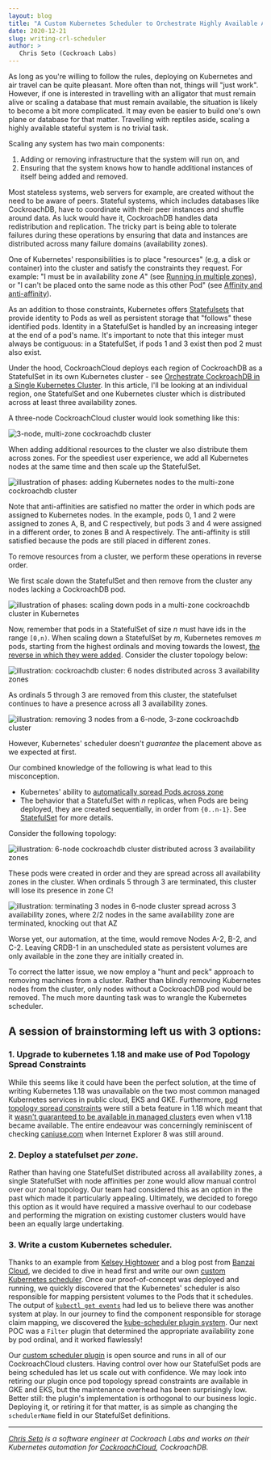 ```yaml
---
layout: blog
title: "A Custom Kubernetes Scheduler to Orchestrate Highly Available Applications"
date: 2020-12-21
slug: writing-crl-scheduler
author: >
   Chris Seto (Cockroach Labs)
---
```


As long as you're willing to follow the rules, deploying on Kubernetes and air travel can be quite pleasant. More often than not, things will "just work". However, if one is interested in travelling with an alligator that must remain alive or scaling a database that must remain available, the situation is likely to become a bit more complicated. It may even be easier to build one's own plane or database for that matter. Travelling with reptiles aside, scaling a highly available stateful system is no trivial task.

Scaling any system has two main components:
1. Adding or removing infrastructure that the system will run on, and
2. Ensuring that the system knows how to handle additional instances of itself being added and removed.

Most stateless systems, web servers for example, are created without the need to be aware of peers. Stateful systems, which includes databases like CockroachDB, have to coordinate with their peer instances and shuffle around data. As luck would have it, CockroachDB handles data redistribution and replication. The tricky part is being able to tolerate failures during these operations by ensuring that data and instances are distributed across many failure domains (availability zones).

One of Kubernetes' responsibilities is to place "resources" (e.g, a disk or container) into the cluster and satisfy the constraints they request. For example: "I must be in availability zone _A_" (see [Running in multiple zones](/docs/setup/best-practices/multiple-zones/#nodes-are-labeled)), or "I can't be placed onto the same node as this other Pod" (see [Affinity and anti-affinity](/docs/concepts/scheduling-eviction/assign-pod-node/#affinity-and-anti-affinity)).

As an addition to those constraints, Kubernetes offers [Statefulsets](/docs/concepts/workloads/controllers/statefulset/) that provide identity to Pods as well as persistent storage that "follows" these identified pods. Identity in a StatefulSet is handled by an increasing integer at the end of a pod's name. It's important to note that this integer must always be contiguous: in a StatefulSet, if pods 1 and 3 exist then pod 2 must also exist.

Under the hood, CockroachCloud deploys each region of CockroachDB as a StatefulSet in its own Kubernetes cluster - see [Orchestrate CockroachDB in a Single Kubernetes Cluster](https://www.cockroachlabs.com/docs/stable/orchestrate-cockroachdb-with-kubernetes.html).
In this article, I'll be looking at an individual region, one StatefulSet and one Kubernetes cluster which is distributed across at least three availability zones.

A three-node CockroachCloud cluster would look something like this:

![3-node, multi-zone cockroachdb cluster](image01.png)

When adding additional resources to the cluster we also distribute them across zones. For the speediest user experience, we add all Kubernetes nodes at the same time and then scale up the StatefulSet.

![illustration of phases: adding Kubernetes nodes to the multi-zone cockroachdb cluster](image02.png)

Note that anti-affinities are satisfied no matter the order in which pods are assigned to Kubernetes nodes. In the example, pods 0, 1 and 2 were assigned to zones A, B, and C respectively, but pods 3 and 4 were assigned in a different order, to zones B and A respectively. The anti-affinity is still satisfied because the pods are still placed in different zones.

To remove resources from a cluster, we perform these operations in reverse order.

We first scale down the StatefulSet and then remove from the cluster any nodes lacking a CockroachDB pod.

![illustration of phases: scaling down pods in a multi-zone cockroachdb cluster in Kubernetes](image03.png)

Now, remember that pods in a StatefulSet of size _n_ must have ids in the range `[0,n)`. When scaling down a StatefulSet by _m_, Kubernetes removes _m_ pods, starting from the highest ordinals and moving towards the lowest, [the reverse in which they were added](/docs/concepts/workloads/controllers/statefulset/#deployment-and-scaling-guarantees).
Consider the cluster topology below:

![illustration: cockroachdb cluster: 6 nodes distributed across 3 availability zones](image04.png)

As ordinals 5 through 3 are removed from this cluster, the statefulset continues to have a presence across all 3 availability zones.

![illustration: removing 3 nodes from a 6-node, 3-zone cockroachdb cluster](image05.png)

However, Kubernetes' scheduler doesn't _guarantee_ the placement above as we expected at first.

Our combined knowledge of the following is what lead to this misconception.
* Kubernetes' ability to [automatically spread Pods across zone](/docs/setup/best-practices/multiple-zones/#pods-are-spread-across-zones)
* The behavior that a StatefulSet with _n_ replicas, when Pods are being deployed, they are created sequentially, in order from `{0..n-1}`. See [StatefulSet](https://kubernetes.io/docs/concepts/workloads/controllers/statefulset/#deployment-and-scaling-guarantees) for more details.

Consider the following topology:

![illustration: 6-node cockroachdb cluster distributed across 3 availability zones](image06.png)

These pods were created in order and they are spread across all availability zones in the cluster. When ordinals 5 through 3 are terminated, this cluster will lose its presence in zone C!

![illustration: terminating 3 nodes in 6-node cluster spread across 3 availability zones, where 2/2 nodes in the same availability zone are terminated, knocking out that AZ](image07.png)

Worse yet, our automation, at the time, would remove Nodes A-2, B-2, and C-2. Leaving CRDB-1 in an unscheduled state as persistent volumes are only available in the zone they are initially created in.

To correct the latter issue, we now employ a "hunt and peck" approach to removing machines from a cluster. Rather than blindly removing Kubernetes nodes from the cluster, only nodes without a CockroachDB pod would be removed. The much more daunting task was to wrangle the Kubernetes scheduler.

## A session of brainstorming left us with 3 options:

### 1. Upgrade to kubernetes 1.18 and make use of Pod Topology Spread Constraints

While this seems like it could have been the perfect solution, at the time of writing Kubernetes 1.18 was unavailable on the two most common managed Kubernetes services in public cloud, EKS and GKE.
Furthermore, [pod topology spread constraints](/docs/concepts/scheduling-eviction/topology-spread-constraints/) were still a beta feature in 1.18 which meant that it [wasn't guaranteed to be available in managed clusters](https://cloud.google.com/kubernetes-engine/docs/concepts/types-of-clusters#kubernetes_feature_choices) even when v1.18 became available.
The entire endeavour was concerningly reminiscent of checking [caniuse.com](https://caniuse.com/) when Internet Explorer 8 was still around.

### 2. Deploy a statefulset _per zone_.

Rather than having one StatefulSet distributed across all availability zones, a single StatefulSet with node affinities per zone would allow manual control over our zonal topology.
Our team had considered this as an option in the past which made it particularly appealing.
Ultimately, we decided to forego this option as it would have required a massive overhaul to our codebase and performing the migration on existing customer clusters would have been an equally large undertaking.

### 3. Write a custom Kubernetes scheduler.

Thanks to an example from [Kelsey Hightower](https://github.com/kelseyhightower/scheduler) and a blog post from [Banzai Cloud](https://banzaicloud.com/blog/k8s-custom-scheduler/), we decided to dive in head first and write our own [custom Kubernetes scheduler](/docs/tasks/extend-kubernetes/configure-multiple-schedulers/).
Once our proof-of-concept was deployed and running, we quickly discovered that the Kubernetes' scheduler is also responsible for mapping persistent volumes to the Pods that it schedules.
The output of [`kubectl get events`](/docs/tasks/extend-kubernetes/configure-multiple-schedulers/#verifying-that-the-pods-were-scheduled-using-the-desired-schedulers) had led us to believe there was another system at play.
In our journey to find the component responsible for storage claim mapping, we discovered the [kube-scheduler plugin system](/docs/concepts/scheduling-eviction/scheduling-framework/). Our next POC was a `Filter` plugin that determined the appropriate availability zone by pod ordinal, and it worked flawlessly!

Our [custom scheduler plugin](https://github.com/cockroachlabs/crl-scheduler) is open source and runs in all of our CockroachCloud clusters.
Having control over how our StatefulSet pods are being scheduled has let us scale out with confidence.
We may look into retiring our plugin once pod topology spread constraints are available in GKE and EKS, but the maintenance overhead has been surprisingly low.
Better still: the plugin's implementation is orthogonal to our business logic. Deploying it, or retiring it for that matter, is as simple as changing the `schedulerName` field in our StatefulSet definitions.

---

_[Chris Seto](https://twitter.com/_ostriches) is a software engineer at Cockroach Labs and works on their Kubernetes automation for [CockroachCloud](https://cockroachlabs.cloud), CockroachDB._
